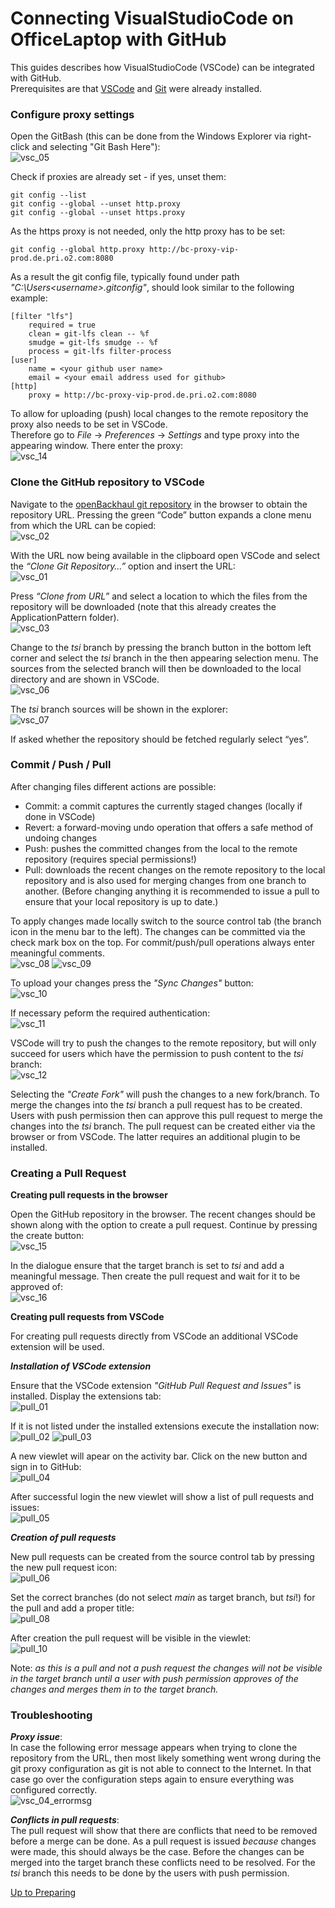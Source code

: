 # Connecting VisualStudioCode on OfficeLaptop with GitHub

This guides describes how VisualStudioCode (VSCode) can be integrated with GitHub.  
Prerequisites are that [VSCode](../InstallingVSCode/InstallingVSCode.md) and [Git](../InstallingGit/InstallingGit.md) were already installed.

### Configure proxy settings

Open the GitBash (this can be done from the Windows Explorer via right-click and selecting "Git Bash Here"):  
![vsc_05](https://user-images.githubusercontent.com/57349523/152162633-c738b33a-f4ae-4ffe-a05d-c435bd132e1e.jpg)

Check if proxies are already set - if yes, unset them:  
```
git config --list 
git config --global --unset http.proxy
git config --global --unset https.proxy
```
As the https proxy is not needed, only the http proxy has to be set:  
```
git config --global http.proxy http://bc-proxy-vip-prod.de.pri.o2.com:8080
```

As a result the git config file, typically found under path *"C:\Users\<username>\.gitconfig"*, should look similar to the following example:  
```
[filter "lfs"]
	required = true
	clean = git-lfs clean -- %f
	smudge = git-lfs smudge -- %f
	process = git-lfs filter-process
[user]
	name = <your github user name>
	email = <your email address used for github>
[http]
	proxy = http://bc-proxy-vip-prod.de.pri.o2.com:8080
```

To allow for uploading (push) local changes to the remote repository the proxy also needs to be set in VSCode.  
Therefore go to *File* -> *Preferences* -> *Settings* and type proxy into the appearing window. There enter the proxy:    
![vsc_14](https://user-images.githubusercontent.com/57349523/152184549-29eed2d0-cf8f-4b38-b343-3ca0762889d9.jpg)

### Clone the GitHub repository to VSCode

Navigate to the [openBackhaul git repository](https://github.com/openBackhaul/ApplicationPattern/tree/tsi) in the browser to obtain the repository URL. Pressing the green “Code” button expands a clone menu from which the URL can be copied:  
![vsc_02](https://user-images.githubusercontent.com/57349523/152162626-7b471cb2-7957-45f4-a295-630fb64799b8.jpg)

With the URL now being available in the clipboard open VSCode and select the *“Clone Git Repository…”* option and insert the URL:  
![vsc_01](https://user-images.githubusercontent.com/57349523/152162617-38539c42-909b-4a64-9440-83338ac9ad80.jpg)

Press *“Clone from URL”* and select a location to which the files from the repository will be downloaded (note that this already creates the ApplicationPattern folder).  
![vsc_03](https://user-images.githubusercontent.com/57349523/152162630-03b0bdbb-c44e-43a8-b954-72b9fba97f84.jpg)

Change to the *tsi* branch by pressing the branch button in the bottom left corner and select the *tsi* branch in the then appearing selection menu. The sources from the selected branch will then be downloaded to the local directory and are shown in VSCode.  
![vsc_06](https://user-images.githubusercontent.com/57349523/152162636-3587d64c-21d0-4d54-8869-700b293bc995.jpg)

The *tsi* branch sources will be shown in the explorer:  
![vsc_07](https://user-images.githubusercontent.com/57349523/152162638-ec039755-eb12-4119-bc8e-40d4b9df8139.jpg)

If asked whether the repository should be fetched regularly select “yes”.  

### Commit / Push / Pull

After changing files different actions are possible:
* Commit: a commit captures the currently staged changes (locally if done in VSCode)
* Revert: a forward-moving undo operation that offers a safe method of undoing changes
* Push: pushes the committed changes from the local to the remote repository (requires special permissions!)
* Pull: downloads the recent changes on the remote repository to the local repository and is also used for merging changes from one branch to another. (Before changing anything it is recommended to issue a pull to ensure that your local repository is up to date.)

To apply changes made locally switch to the source control tab (the branch icon in the menu bar to the left). The changes can be committed via the check mark box on the top. For commit/push/pull operations always enter meaningful comments.    
![vsc_08](https://user-images.githubusercontent.com/57349523/152162641-f13fa48e-c58a-45b5-a69f-a9a6ebbff7e3.jpg)
![vsc_09](https://user-images.githubusercontent.com/57349523/152162642-bf8d66ae-0d6e-41e2-a955-0f3d9bd54049.jpg)

To upload your changes press the *"Sync Changes"* button:  
![vsc_10](https://user-images.githubusercontent.com/57349523/152162647-90b1e90b-e0b7-4656-ae25-6fe271e67fba.jpg)

If necessary peform the required authentication:  
![vsc_11](https://user-images.githubusercontent.com/57349523/152162650-cbd2c005-fcd7-405a-8e17-c3521d3d57a6.jpg)

VSCode will try to push the changes to the remote repository, but will only succeed for users which have the permission to push content to the *tsi* branch:  
![vsc_12](https://user-images.githubusercontent.com/57349523/152162653-59a0e1d1-dd16-4f9c-bd88-3ccfae0c45cd.jpg)

Selecting the *"Create Fork"* will push the changes to a new fork/branch. To merge the changes into the *tsi* branch a pull request has to be created. Users with push permission then can approve this pull request to merge the changes into the *tsi* branch.
The pull request can be created either via the browser or from VSCode. The latter requires an additional plugin to be installed.

### Creating a Pull Request

**Creating pull requests in the browser**

Open the GitHub repository in the browser. The recent changes should be shown along with the option to create a pull request. Continue by pressing the create button:  
![vsc_15](https://user-images.githubusercontent.com/57349523/152191162-c92af012-f450-4827-a7ec-c7993e06d7bc.jpg)

In the dialogue ensure that the target branch is set to *tsi* and add a meaningful message. Then create the pull request and wait for it to be approved of:  
![vsc_16](https://user-images.githubusercontent.com/57349523/152191181-e2fbf0c5-7e24-43d0-9c56-4ebdb36f7f0c.jpg)

**Creating pull requests from VSCode**

For creating pull requests directly from VSCode an additional VSCode extension will be used.

**_Installation of VSCode extension_**

Ensure that the VSCode extension *"GitHub Pull Request and Issues"* is installed. Display the extensions tab:  
![pull_01](https://user-images.githubusercontent.com/57349523/152354603-9a6c09d2-9001-48a5-9701-bedb7f63724a.jpg)

If it is not listed under the installed extensions execute the installation now:  
![pull_02](https://user-images.githubusercontent.com/57349523/152344762-ebdd0a19-9042-4b22-965d-944357753477.jpg)
![pull_03](https://user-images.githubusercontent.com/57349523/152344763-6aeb9d76-7588-4b32-8b90-1c5fcd3963b3.jpg)

A new viewlet will apear on the activity bar. Click on the new button and sign in to GitHub:  
![pull_04](https://user-images.githubusercontent.com/57349523/152354638-2b7d89cc-496b-41c4-bc6e-ee41abdc57c9.jpg)

After successful login the new viewlet will show a list of pull requests and issues:  
![pull_05](https://user-images.githubusercontent.com/57349523/152344766-72416398-cdc6-4ba0-a006-64109cc87ebd.jpg)

**_Creation of pull requests_**

New pull requests can be created from the source control tab by pressing the new pull request icon:  
![pull_06](https://user-images.githubusercontent.com/57349523/152344768-12c76921-c38e-4701-a1bd-3b76e8b90d64.jpg)

Set the correct branches (do not select *main* as target branch, but *tsi*!) for the pull and add a proper title:   
![pull_08](https://user-images.githubusercontent.com/57349523/152344773-b52e3942-3e90-45bd-9949-45f46e701dfd.jpg)

After creation the pull request will be visible in the viewlet:  
![pull_10](https://user-images.githubusercontent.com/57349523/152344776-4c486b0a-af65-4e26-ae62-df86a7a2eeee.jpg)

Note: *as this is a pull and not a push request the changes will not be visible in the target branch until a user with push permission approves of the changes and merges them in to the target branch.*


### Troubleshooting

**_Proxy issue_**:  
In case the following error message appears when trying to clone the repository from the URL, then most likely something went wrong during the git proxy configuration as git is not able to connect to the Internet. In that case go over the configuration steps again to ensure everything was configured correctly.  
![vsc_04_errormsg](https://user-images.githubusercontent.com/57349523/152162632-f35d84e1-8337-4949-8a59-8a2b4b78c863.jpg)

**_Conflicts in pull requests_**:  
The pull request will show that there are conflicts that need to be removed before a merge can be done. As a pull request is issued *because* changes were made, this should always be the case. Before the changes can be merged into the target branch these conflicts need to be resolved. For the *tsi* branch this needs to be done by the users with push permission.

[Up to Preparing](../PreparingSpecifying.md)
